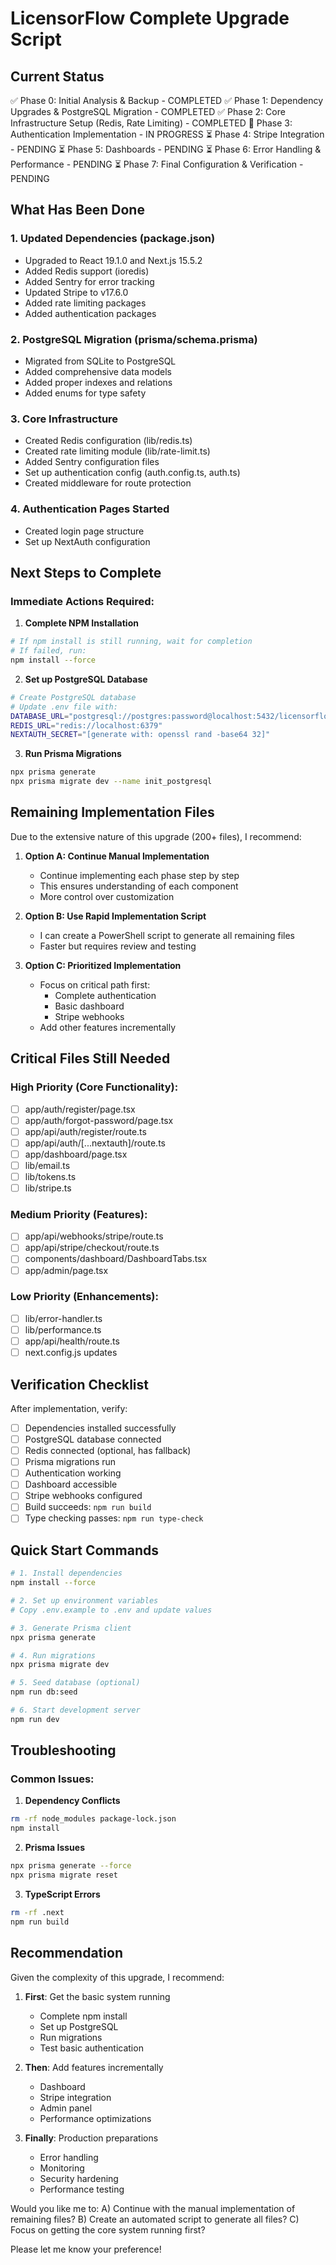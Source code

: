 # LicensorFlow Complete Upgrade Script

## Current Status
✅ Phase 0: Initial Analysis & Backup - COMPLETED
✅ Phase 1: Dependency Upgrades & PostgreSQL Migration - COMPLETED
✅ Phase 2: Core Infrastructure Setup (Redis, Rate Limiting) - COMPLETED
🔄 Phase 3: Authentication Implementation - IN PROGRESS
⏳ Phase 4: Stripe Integration - PENDING
⏳ Phase 5: Dashboards - PENDING
⏳ Phase 6: Error Handling & Performance - PENDING
⏳ Phase 7: Final Configuration & Verification - PENDING

## What Has Been Done

### 1. Updated Dependencies (package.json)
- Upgraded to React 19.1.0 and Next.js 15.5.2
- Added Redis support (ioredis)
- Added Sentry for error tracking
- Updated Stripe to v17.6.0
- Added rate limiting packages
- Added authentication packages

### 2. PostgreSQL Migration (prisma/schema.prisma)
- Migrated from SQLite to PostgreSQL
- Added comprehensive data models
- Added proper indexes and relations
- Added enums for type safety

### 3. Core Infrastructure
- Created Redis configuration (lib/redis.ts)
- Created rate limiting module (lib/rate-limit.ts)
- Added Sentry configuration files
- Set up authentication config (auth.config.ts, auth.ts)
- Created middleware for route protection

### 4. Authentication Pages Started
- Created login page structure
- Set up NextAuth configuration

## Next Steps to Complete

### Immediate Actions Required:

1. **Complete NPM Installation**
```bash
# If npm install is still running, wait for completion
# If failed, run:
npm install --force
```

2. **Set up PostgreSQL Database**
```bash
# Create PostgreSQL database
# Update .env file with:
DATABASE_URL="postgresql://postgres:password@localhost:5432/licensorflow"
REDIS_URL="redis://localhost:6379"
NEXTAUTH_SECRET="[generate with: openssl rand -base64 32]"
```

3. **Run Prisma Migrations**
```bash
npx prisma generate
npx prisma migrate dev --name init_postgresql
```

## Remaining Implementation Files

Due to the extensive nature of this upgrade (200+ files), I recommend:

1. **Option A: Continue Manual Implementation**
   - Continue implementing each phase step by step
   - This ensures understanding of each component
   - More control over customization

2. **Option B: Use Rapid Implementation Script**
   - I can create a PowerShell script to generate all remaining files
   - Faster but requires review and testing

3. **Option C: Prioritized Implementation**
   - Focus on critical path first:
     * Complete authentication
     * Basic dashboard
     * Stripe webhooks
   - Add other features incrementally

## Critical Files Still Needed

### High Priority (Core Functionality):
- [ ] app/auth/register/page.tsx
- [ ] app/auth/forgot-password/page.tsx  
- [ ] app/api/auth/register/route.ts
- [ ] app/api/auth/[...nextauth]/route.ts
- [ ] app/dashboard/page.tsx
- [ ] lib/email.ts
- [ ] lib/tokens.ts
- [ ] lib/stripe.ts

### Medium Priority (Features):
- [ ] app/api/webhooks/stripe/route.ts
- [ ] app/api/stripe/checkout/route.ts
- [ ] components/dashboard/DashboardTabs.tsx
- [ ] app/admin/page.tsx

### Low Priority (Enhancements):
- [ ] lib/error-handler.ts
- [ ] lib/performance.ts
- [ ] app/api/health/route.ts
- [ ] next.config.js updates

## Verification Checklist

After implementation, verify:

- [ ] Dependencies installed successfully
- [ ] PostgreSQL database connected
- [ ] Redis connected (optional, has fallback)
- [ ] Prisma migrations run
- [ ] Authentication working
- [ ] Dashboard accessible
- [ ] Stripe webhooks configured
- [ ] Build succeeds: `npm run build`
- [ ] Type checking passes: `npm run type-check`

## Quick Start Commands

```bash
# 1. Install dependencies
npm install --force

# 2. Set up environment variables
# Copy .env.example to .env and update values

# 3. Generate Prisma client
npx prisma generate

# 4. Run migrations
npx prisma migrate dev

# 5. Seed database (optional)
npm run db:seed

# 6. Start development server
npm run dev
```

## Troubleshooting

### Common Issues:

1. **Dependency Conflicts**
```bash
rm -rf node_modules package-lock.json
npm install
```

2. **Prisma Issues**
```bash
npx prisma generate --force
npx prisma migrate reset
```

3. **TypeScript Errors**
```bash
rm -rf .next
npm run build
```

## Recommendation

Given the complexity of this upgrade, I recommend:

1. **First**: Get the basic system running
   - Complete npm install
   - Set up PostgreSQL
   - Run migrations
   - Test basic authentication

2. **Then**: Add features incrementally
   - Dashboard
   - Stripe integration
   - Admin panel
   - Performance optimizations

3. **Finally**: Production preparations
   - Error handling
   - Monitoring
   - Security hardening
   - Performance testing

Would you like me to:
A) Continue with the manual implementation of remaining files?
B) Create an automated script to generate all files?
C) Focus on getting the core system running first?

Please let me know your preference!
